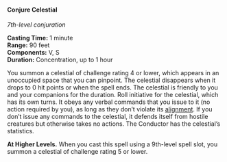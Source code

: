 #### Conjure Celestial
<!-- markdownlint-disable link-image-reference-definitions -->
[_metadata_:spell_name]:- "Conjure Celestial"
[_metadata_:spell_level]:- "7"
[_metadata_:spell_school]:- "conjuration"
[_metadata_:ritual]:- "false"
[_metadata_:casting_time_amount]:- "1"
[_metadata_:casting_time_unit]:- "minute"
[_metadata_:range]:- "90 feet"
[_metadata_:components_verbal]:- "true"
[_metadata_:components_somatic]:- "true"
[_metadata_:components_material]:- "false"
[_metadata_:duration]:- "1 hour"
[_metadata_:concentration]:- "true"
[_metadata_:compared_to_wotc_srd_5.1]:- "mechanics_same_wording_different"
[_metadata_:compared_to_a5e_srd]:- "mechanics_different_wording_different"
<!-- markdownlint-disable-next-line no-emphasis-as-heading -->
_7th-level conjuration_

**Casting Time:** 1 minute \
**Range:** 90 feet \
**Components:** V, S \
**Duration:** Concentration, up to 1 hour

You summon a celestial of challenge rating 4 or lower, which appears in an unoccupied space that you can pinpoint.
The celestial disappears when it drops to 0 hit points or when the spell ends.
The celestial is friendly to you and your companions for the duration.
Roll initiative for the celestial, which has its own turns.
It obeys any verbal commands that you issue to it (no action required by you), as long as they don’t violate its [alignment](#Alignment_alignment).
If you don’t issue any commands to the celestial, it defends itself from hostile creatures but otherwise takes no actions.
The Conductor has the celestial’s statistics.

**At Higher Levels.**
When you cast this spell using a 9th-level spell slot, you summon a celestial of challenge rating 5 or lower.
